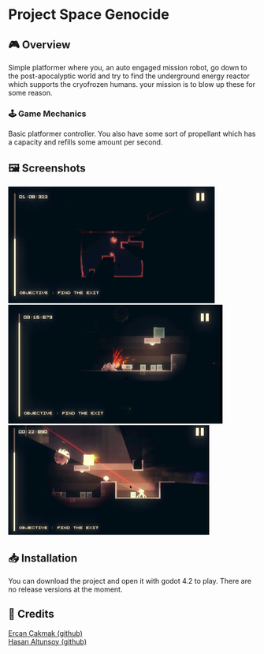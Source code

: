 # Project Space Genocide

## 🎮 Overview

Simple platformer where you, an auto engaged mission robot, go down to the post-apocalyptic world and try to find the underground energy reactor which supports the cryofrozen humans. your mission is to blow up these for some reason.

### 🕹️ Game Mechanics
Basic platformer controller. You also have some sort of propellant which has a capacity and refills some amount per second.

## 🖼️ Screenshots
![Screenshot 1](Screenshots/ss1.png)<br>
![Screenshot 2](Screenshots/ss2.png)<br>
![Screenshot 3](Screenshots/ss3.png)<br>

## 📥 Installation
You can download the project and open it with godot 4.2 to play. There are no release versions at the moment.

## 🙌 Credits
[Ercan Çakmak (github)](https://github.com/clod44) \
[Hasan Altunsoy (github)](https://github.com/haltunsoy)
